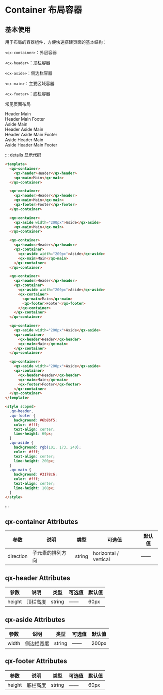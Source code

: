 # Container 布局容器

## 基本使用

用于布局的容器组件，方便快速搭建页面的基本结构：

`<qx-container>`：外层容器

`<qx-header>`：顶栏容器

`<qx-aside>`：侧边栏容器

`<qx-main>`：主要区域容器

`<qx-footer>`：底栏容器

常见页面布局

<qx-container>
  <qx-header>Header</qx-header>
  <qx-main>Main</qx-main>
</qx-container>

<br />

<qx-container>
  <qx-header>Header</qx-header>
  <qx-main>Main</qx-main>
  <qx-footer>Footer</qx-footer>
</qx-container>

<br />

<qx-container>
  <qx-aside width="200px">Aside</qx-aside>
  <qx-main>Main</qx-main>
</qx-container>

<br />

<qx-container>
  <qx-header>Header</qx-header>
  <qx-container>
    <qx-aside width="200px">Aside</qx-aside>
    <qx-main>Main</qx-main>
  </qx-container>
</qx-container>

<br />

<qx-container>
  <qx-header>Header</qx-header>
  <qx-container>
    <qx-aside width="200px">Aside</qx-aside>
    <qx-container>
      <qx-main>Main</qx-main>
      <qx-footer>Footer</qx-footer>
    </qx-container>
  </qx-container>
</qx-container>

<br />

<qx-container>
  <qx-aside width="200px">Aside</qx-aside>
  <qx-container>
    <qx-header>Header</qx-header>
    <qx-main>Main</qx-main>
  </qx-container>
</qx-container>

<br />

<qx-container>
  <qx-aside width="200px">Aside</qx-aside>
  <qx-container>
    <qx-header>Header</qx-header>
    <qx-main>Main</qx-main>
    <qx-footer>Footer</qx-footer>
  </qx-container>
</qx-container>

::: details 显示代码

```html
<template>
  <qx-container>
    <qx-header>Header</qx-header>
    <qx-main>Main</qx-main>
  </qx-container>

  <qx-container>
    <qx-header>Header</qx-header>
    <qx-main>Main</qx-main>
    <qx-footer>Footer</qx-footer>
  </qx-container>

  <qx-container>
    <qx-aside width="200px">Aside</qx-aside>
    <qx-main>Main</qx-main>
  </qx-container>

  <qx-container>
    <qx-header>Header</qx-header>
    <qx-container>
      <qx-aside width="200px">Aside</qx-aside>
      <qx-main>Main</qx-main>
    </qx-container>
  </qx-container>

  <qx-container>
    <qx-header>Header</qx-header>
    <qx-container>
      <qx-aside width="200px">Aside</qx-aside>
      <qx-container>
        <qx-main>Main</qx-main>
        <qx-footer>Footer</qx-footer>
      </qx-container>
    </qx-container>
  </qx-container>

  <qx-container>
    <qx-aside width="200px">Aside</qx-aside>
    <qx-container>
      <qx-header>Header</qx-header>
      <qx-main>Main</qx-main>
    </qx-container>
  </qx-container>

  <qx-container>
    <qx-aside width="200px">Aside</qx-aside>
    <qx-container>
      <qx-header>Header</qx-header>
      <qx-main>Main</qx-main>
      <qx-footer>Footer</qx-footer>
    </qx-container>
  </qx-container>
</template>

<style scoped>
  .qx-header,
  .qx-footer {
    background: #6b8bf5;
    color: #fff;
    text-align: center;
    line-height: 60px;
  }
  .qx-aside {
    background: rgb(101, 173, 240);
    color: #fff;
    text-align: center;
    line-height: 200px;
  }
  .qx-main {
    background: #3178c6;
    color: #fff;
    text-align: center;
    line-height: 160px;
  }
</style>
```

:::

## qx-container Attributes

| 参数      | 说明             | 类型   | 可选值                | 默认值 |
| --------- | ---------------- | ------ | --------------------- | ------ |
| direction | 子元素的排列方向 | string | horizontal / vertical | ——     |

## qx-header Attributes

| 参数   | 说明     | 类型   | 可选值 | 默认值 |
| ------ | -------- | ------ | ------ | ------ |
| height | 顶栏高度 | string | ——     | 60px   |

## qx-aside Attributes

| 参数  | 说明       | 类型   | 可选值 | 默认值 |
| ----- | ---------- | ------ | ------ | ------ |
| width | 侧边栏宽度 | string | ——     | 200px  |

## qx-footer Attributes

| 参数   | 说明     | 类型   | 可选值 | 默认值 |
| ------ | -------- | ------ | ------ | ------ |
| height | 底栏高度 | string | ——     | 60px   |

<style scoped>
  .qx-header,
  .qx-footer {
    background: #6b8bf5;
    color: #fff;
    text-align: center;
    line-height: 60px;
  }
  .qx-aside {
    background: rgb(101, 173, 240);
    color: #fff;
    text-align: center;
    line-height: 200px;
  }
  .qx-main {
    background: #3178c6;
    color: #fff;
    text-align: center;
    line-height: 160px;
  }
</style>
